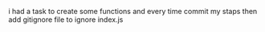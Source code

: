 i had a task to create some functions and every time commit my staps then add gitignore file to ignore index.js 